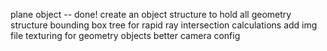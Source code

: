 plane object -- done!
create an object structure to hold all geometry structure
bounding box tree for rapid ray intersection calculations
add img file texturing for geometry objects
better camera config

